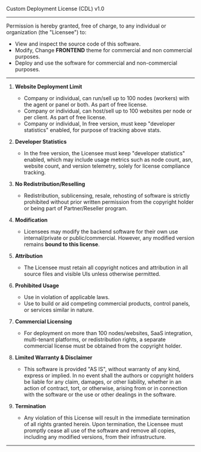 Custom Deployment License (CDL) v1.0

--- 
Permission is hereby granted, free of charge, to any individual or organization (the "Licensee") to:

- View and inspect the source code of this software.
- Modify, Change **FRONTEND** theme for commercial and non commercial purposes.
- Deploy and use the software for commercial and non-commercial purposes.

--- 

1. **Website Deployment Limit**

   - Company or individual, can run/sell up to 100 nodes (workers) with the agent or panel or both. As part of free license.
   - Company or individual, can host/sell up to 100 websites per node or per client. As part of free license.
   - Company or individual, In free version, must keep "developer statistics" enabled, for purpose of tracking above stats.

2. **Developer Statistics**

   - In the free version, the Licensee must keep "developer statistics" enabled, which may include usage metrics such as node count, asn, website count, and version telemetry, solely for license compliance tracking.

2. **No Redistribution/Reselling**

   - Redistribution, sublicensing, resale, rehosting of software is strictly prohibited without prior written permission from the copyright holder or being part of Partner/Reseller program.

3. **Modification**

   - Licensees may modify the backend software for their own use internal/private or public/commercial. However, any modified version remains **bound to this license**.

4. **Attribution**

   - The Licensee must retain all copyright notices and attribution in all source files and visible UIs unless otherwise permitted.

5. **Prohibited Usage**

   - Use in violation of applicable laws.
   - Use to build or aid competing commercial products, control panels, or services similar in nature.

6. **Commercial Licensing**

   - For deployment on more than 100 nodes/websites, SaaS integration, multi-tenant platforms, or redistribution rights, a separate commercial license must be obtained from the copyright holder.

7. **Limited Warranty & Disclaimer**

   - This software is provided "AS IS", without warranty of any kind, express or implied. In no event shall the authors or copyright holders be liable for any claim, damages, or other liability, whether in an action of contract, tort, or otherwise, arising from or in connection with the software or the use or other dealings in the software.

8. **Termination**

   - Any violation of this License will result in the immediate termination of all rights granted herein. Upon termination, the Licensee must promptly cease all use of the software and remove all copies, including any modified versions, from their infrastructure.
   
---
